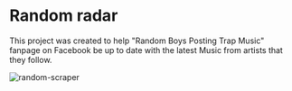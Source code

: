 # Random radar

This project was created to help "Random Boys Posting Trap Music" fanpage on Facebook be up to date with the latest Music from artists that they follow.

![random-scraper](https://user-images.githubusercontent.com/31367753/119699465-7d142500-be52-11eb-869f-0a8a44f902cb.png)

